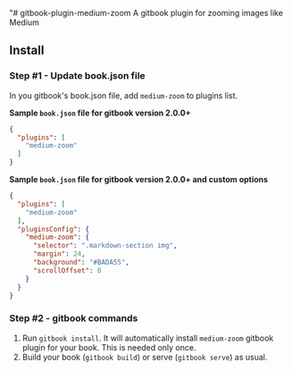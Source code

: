 "# gitbook-plugin-medium-zoom
A gitbook plugin for zooming images like Medium

## Install

### Step #1 - Update book.json file

In you gitbook's book.json file, add `medium-zoom` to plugins list.

**Sample `book.json` file for gitbook version 2.0.0+**

```json
{
  "plugins": [
    "medium-zoom"
  ]
}
```

**Sample `book.json` file for gitbook version 2.0.0+ and custom options**

```json
{
  "plugins": [
    "medium-zoom"
  ],
  "pluginsConfig": {
    "medium-zoom": {
      "selector": ".markdown-section img",
      "margin": 24,
      "background": "#BADA55",
      "scrollOffset": 0
    }
  }
}
```

### Step #2 - gitbook commands

1. Run `gitbook install`. It will automatically install `medium-zoom` gitbook plugin for your book. This is needed only once.
2. Build your book (`gitbook build`) or serve (`gitbook serve`) as usual.
